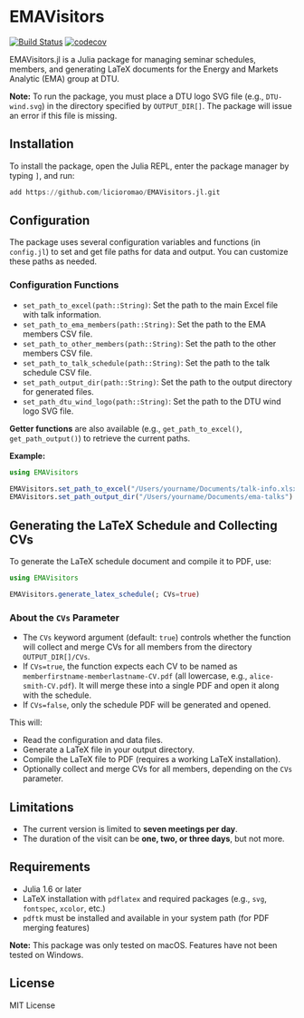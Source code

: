 # EMAVisitors

[![Build Status](https://github.com/licioromao/EMAVisitors.jl/actions/workflows/CI.yml/badge.svg?branch=main)](https://github.com/licioromao/EMAVisitors.jl/actions/workflows/CI.yml?query=branch%3Amain) [![codecov](https://codecov.io/gh/licioromao/EMAVisitors.jl/branch/main/graph/badge.svg?token=btTBnBTQyw)](https://codecov.io/gh/licioromao/EMAVisitors.jl)


EMAVisitors.jl is a Julia package for managing seminar schedules, members, and generating LaTeX documents for the Energy and Markets Analytic (EMA) group at DTU.

**Note:** To run the package, you must place a DTU logo SVG file (e.g., `DTU-wind.svg`) in the directory specified by `OUTPUT_DIR[]`. The package will issue an error if this file is missing.

## Installation

To install the package, open the Julia REPL, enter the package manager by typing `]`, and run:

```julia
add https://github.com/licioromao/EMAVisitors.jl.git
```

## Configuration

The package uses several configuration variables and functions (in `config.jl`) to set and get file paths for data and output. You can customize these paths as needed.

### Configuration Functions

- `set_path_to_excel(path::String)`: Set the path to the main Excel file with talk information.
- `set_path_to_ema_members(path::String)`: Set the path to the EMA members CSV file.
- `set_path_to_other_members(path::String)`: Set the path to the other members CSV file.
- `set_path_to_talk_schedule(path::String)`: Set the path to the talk schedule CSV file.
- `set_path_output_dir(path::String)`: Set the path to the output directory for generated files.
- `set_path_dtu_wind_logo(path::String)`: Set the path to the DTU wind logo SVG file.

**Getter functions** are also available (e.g., `get_path_to_excel()`, `get_path_output()`) to retrieve the current paths.

**Example:**

```julia
using EMAVisitors

EMAVisitors.set_path_to_excel("/Users/yourname/Documents/talk-info.xlsx")
EMAVisitors.set_path_output_dir("/Users/yourname/Documents/ema-talks")
```

## Generating the LaTeX Schedule and Collecting CVs

To generate the LaTeX schedule document and compile it to PDF, use:

```julia
using EMAVisitors

EMAVisitors.generate_latex_schedule(; CVs=true)
```

### About the `CVs` Parameter

- The `CVs` keyword argument (default: `true`) controls whether the function will collect and merge CVs for all members from the directory `OUTPUT_DIR[]/CVs`.
- If `CVs=true`, the function expects each CV to be named as `memberfirstname-memberlastname-CV.pdf` (all lowercase, e.g., `alice-smith-CV.pdf`). It will merge these into a single PDF and open it along with the schedule.
- If `CVs=false`, only the schedule PDF will be generated and opened.

This will:

- Read the configuration and data files.
- Generate a LaTeX file in your output directory.
- Compile the LaTeX file to PDF (requires a working LaTeX installation).
- Optionally collect and merge CVs for all members, depending on the `CVs` parameter.

## Limitations

- The current version is limited to **seven meetings per day**.
- The duration of the visit can be **one, two, or three days**, but not more.

## Requirements

- Julia 1.6 or later
- LaTeX installation with `pdflatex` and required packages (e.g., `svg`, `fontspec`, `xcolor`, etc.)
- `pdftk` must be installed and available in your system path (for PDF merging features)

**Note:** This package was only tested on macOS. Features have not been tested on Windows.

## License

MIT License
